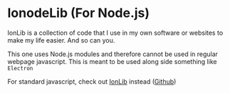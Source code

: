# IonodeLib (For Node.js)
IonLib is a collection of code that I use in my own software or websites to make my life easier. And so can you.

This one uses Node.js modules and therefore cannot be used in regular webpage javascript. This is meant to be used along side something like `Electron`

For standard javascript, check out [IonLib](https://www.npmjs.com/package/ionodelib) instead ([Github](https://github.com/LucasionGS/IonLibJs))

